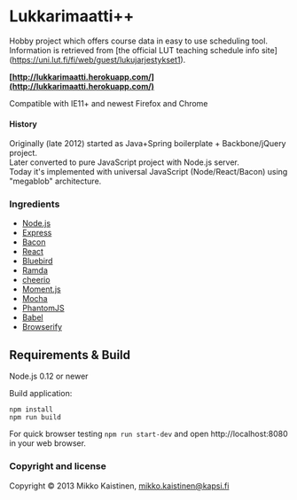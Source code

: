 # Lukkarimaatti++

Hobby project which offers course data in easy to use scheduling tool.<br>
Information is retrieved from [the official LUT teaching schedule info site] (https://uni.lut.fi/fi/web/guest/lukujarjestykset1).<br>

**[http://lukkarimaatti.herokuapp.com/](http://lukkarimaatti.herokuapp.com/)**

Compatible with IE11+ and newest Firefox and Chrome

#### History

Originally (late 2012) started as Java+Spring boilerplate + Backbone/jQuery project.<br>
Later converted to pure JavaScript project with Node.js server.<br>
Today it's implemented with universal JavaScript (Node/React/Bacon) using "megablob" architecture.

### Ingredients
* [Node.js](https://nodejs.org)
* [Express](http://expressjs.com/)
* [Bacon](https://baconjs.github.io/)
* [React](https://facebook.github.io/react/)
* [Bluebird](https://github.com/petkaantonov/bluebird)
* [Ramda](http://ramdajs.com/)
* [cheerio](https://github.com/cheeriojs/cheerio)
* [Moment.js](http://momentjs.com/)
* [Mocha](http://mochajs.org/)
* [PhantomJS](http://phantomjs.org/)
* [Babel](https://babeljs.io/)
* [Browserify](http://browserify.org/)<br>

## Requirements & Build
Node.js 0.12 or newer<br>

Build application:
```
npm install
npm run build
```
For quick browser testing ```npm run start-dev```
and open http://localhost:8080 in your web browser.

### Copyright and license
Copyright &copy; 2013 Mikko Kaistinen, mikko.kaistinen@kapsi.fi
